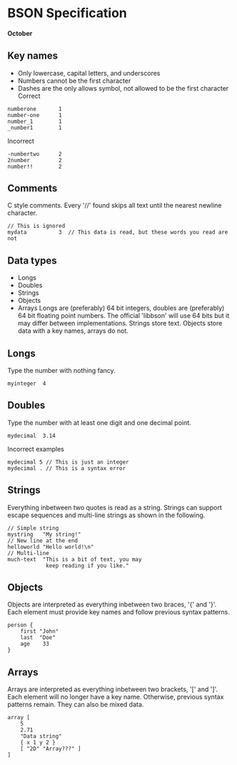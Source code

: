 # BSON Specification
#### October
## Key names
- Only lowercase, capital letters, and underscores
- Numbers cannot be the first character
- Dashes are the only allows symbol, not allowed to be the first character
Correct
```
numberone       1
number-one      1
number_1        1
_number1        1
```
Incorrect
```
-numbertwo      2
2number         2
number!!        2
```
## Comments
C style comments. Every '//' found skips all text until the nearest newline character.
```
// This is ignored
mydata          3  // This data is read, but these words you read are not
```
## Data types
- Longs
- Doubles
- Strings
- Objects
- Arrays
Longs are (preferably) 64 bit integers, doubles are (preferably) 64 bit floating point numbers. The official 'libbson' will use 64 bits but it may differ between implementations.
Strings store text. Objects store data with a key names, arrays do not.
## Longs
Type the number with nothing fancy.
```
myinteger  4
```
## Doubles
Type the number with at least one digit and one decimal point.
```
mydecimal  3.14
```
Incorrect examples
```
mydecimal 5 // This is just an integer
mydecimal . // This is a syntax error
```
## Strings
Everything inbetween two quotes is read as a string. Strings can support escape sequences and multi-line strings as shown in the following.
```
// Simple string
mystring   "My string!"
// New line at the end
helloworld "Hello world!\n"
// Multi-line
much-text  "This is a bit of text, you may
            keep reading if you like."
```
## Objects
Objects are interpreted as everything inbetween two braces, '{' and '}'. Each element must provide key names and follow previous syntax patterns.
```
person {
    first "John"
    last  "Doe"
    age    33
}
```
## Arrays
Arrays are interpreted as everything inbetween two brackets, '[' and ']'. Each element will no longer have a key name. Otherwise, previous syntax patterns remain. They can also be mixed data.
```
array [
    5
    2.71
    "Data string"
    { x 1 y 2 }
    [ "2D" "Array???" ]
]
```








